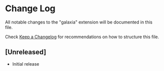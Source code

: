 # Change Log

All notable changes to the "galaxia" extension will be documented in this file.

Check [Keep a Changelog](http://keepachangelog.com/) for recommendations on how to structure this file.

## [Unreleased]

- Initial release
